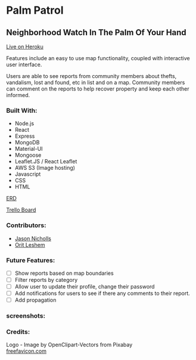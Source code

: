 # Palm Patrol

## Neighborhood Watch In The Palm Of Your Hand

[Live on Heroku]()

Features include an easy to use map functionality, coupled with interactive user interface.

Users are able to see reports from community members about thefts, vandalism, lost and found, etc in list and on a map. Community members can comment on the reports to help recover property and keep each other informed.

### Built With:

- Node.js
- React
- Express
- MongoDB
- Material-UI
- Mongoose
- Leaflet.JS / React Leaflet
- AWS S3 (Image hosting)
- Javascript
- CSS
- HTML

[ERD](./Docs/erd.pdf)

[Trello Board](https://trello.com/b/tLy67cfk/palmpatrol)

### Contributors:

- [Jason Nicholls](https://www.linkedin.com/in/jason-nicholls-on/)
- [Orit Leshem](https://www.linkedin.com/in/orit-leshem/)

### Future Features:

- [ ] Show reports based on map boundaries
- [ ] Filter reports by category
- [ ] Allow user to update their profile, change their password
- [ ] Add notifications for users to see if there any comments to their report.
- [ ] Add propagation

### screenshots:

### Credits:

Logo - Image by OpenClipart-Vectors from Pixabay  
[freefavicon.com](https://www.freefavicon.com/)
